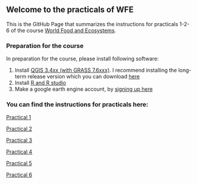 
## Welcome to the practicals of WFE

This is the GitHub Page that summarizes the instructions for practicals 1-2-6 of the course  [World Food and Ecosystems](https://canvas.uva.nl/courses/17225).


### Preparation for the course

In preparation for the course, please install following software: 
1. Install [QGIS 3.4xx (with GRASS 7.6xxx)](https://www.qgis.org/en/site/forusers/download.html). I recommend installing the long-term release version which you can download [here](https://qgis.org/downloads/QGIS-OSGeo4W-3.16.11-1.msi)
2. Install [R and R studio](http://cran.rstudio.com/)
3. Make a google earth engine account, by [signing up here](https://signup.earthengine.google.com/#!/) 

### You can find the instructions for practicals here: 
[Practical 1](https://cagecode.github.io/WFE-practicals/practical1/intro.html)

[Practical 2](https://cagecode.github.io/WFE-practicals/practical2/intro.html)

[Practical 3](https://cagecode.github.io/WFE-practicals/practical3/intro.html)

[Practical 4](https://cagecode.github.io/WFE-practicals/practical4/intro.html)

[Practical 5](https://cagecode.github.io/WFE-practicals/practical5/intro.html)

[Practical 6](https://cagecode.github.io/WFE-practicals/practical6/intro.html)
